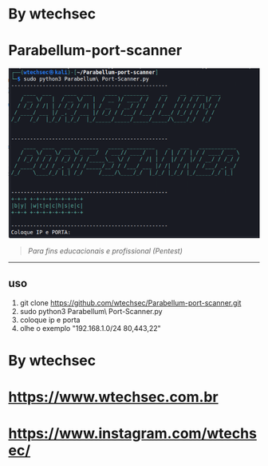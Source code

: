 # By wtechsec

# Parabellum-port-scanner

<img src="https://github.com/wtechsec/Parabellum-port-scanner/blob/main/screen/Parabellum-port-scanner.png" width="800px" height="auto">


> *Para fins educacionais e profissional (Pentest)* 


----

## uso

1. git clone https://github.com/wtechsec/Parabellum-port-scanner.git
2. sudo python3 Parabellum\ Port-Scanner.py
3. coloque ip e porta
4. olhe o exemplo  "192.168.1.0/24 80,443,22"


# By wtechsec
# https://www.wtechsec.com.br
# https://www.instagram.com/wtechsec/



